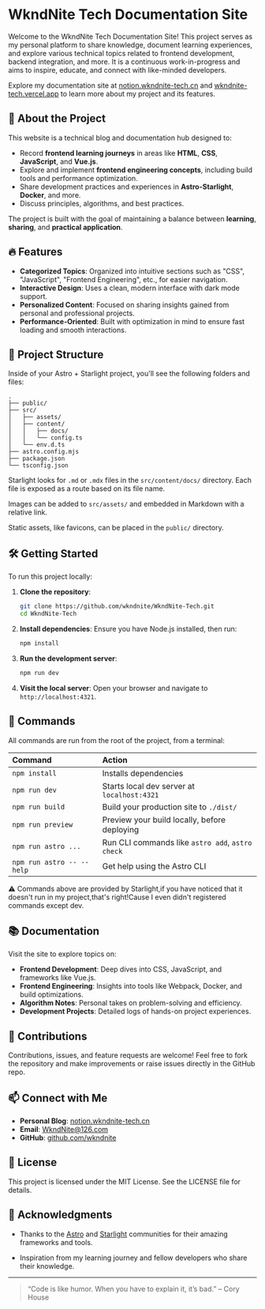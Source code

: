 # WkndNite Tech Documentation Site

Welcome to the WkndNite Tech Documentation Site! This project serves as my personal platform to share knowledge, document learning experiences, and explore various technical topics related to frontend development, backend integration, and more. It is a continuous work-in-progress and aims to inspire, educate, and connect with like-minded developers.

Explore my documentation site at [notion.wkndnite-tech.cn](https://notion.wkndnite-tech.cn) and [wkndnite-tech.vercel.app](https://wkndnite-tech.vercel.app) to learn more about my project and its features.

## 🌟 About the Project

This website is a technical blog and documentation hub designed to:

-   Record **frontend learning journeys** in areas like **HTML**, **CSS**, **JavaScript**, and **Vue.js**.
-   Explore and implement **frontend engineering concepts**, including build tools and performance optimization.
-   Share development practices and experiences in **Astro-Starlight**, **Docker**, and more.
-   Discuss principles, algorithms, and best practices.

The project is built with the goal of maintaining a balance between **learning**, **sharing**, and **practical application**.

## 🔥 Features

-   **Categorized Topics**: Organized into intuitive sections such as "CSS", "JavaScript", "Frontend Engineering", etc., for easier navigation.
-   **Interactive Design**: Uses a clean, modern interface with dark mode support.
-   **Personalized Content**: Focused on sharing insights gained from personal and professional projects.
-   **Performance-Oriented**: Built with optimization in mind to ensure fast loading and smooth interactions.

## 🚀 Project Structure

Inside of your Astro + Starlight project, you'll see the following folders and files:

```
.
├── public/
├── src/
│   ├── assets/
│   ├── content/
│   │   ├── docs/
│   │   └── config.ts
│   └── env.d.ts
├── astro.config.mjs
├── package.json
└── tsconfig.json
```

Starlight looks for `.md` or `.mdx` files in the `src/content/docs/` directory. Each file is exposed as a route based on its file name.

Images can be added to `src/assets/` and embedded in Markdown with a relative link.

Static assets, like favicons, can be placed in the `public/` directory.

## 🛠️ Getting Started

To run this project locally:

1. **Clone the repository**:

    ```bash
    git clone https://github.com/wkndnite/WkndNite-Tech.git
    cd WkndNite-Tech
    ```

2. **Install dependencies**:
   Ensure you have Node.js installed, then run:

    ```bash
    npm install
    ```

3. **Run the development server**:

    ```bash
    npm run dev
    ```

4. **Visit the local server**:
   Open your browser and navigate to `http://localhost:4321`.

## 🧞 Commands

All commands are run from the root of the project, from a terminal:

| Command                   | Action                                           |
| :------------------------ | :----------------------------------------------- |
| `npm install`             | Installs dependencies                            |
| `npm run dev`             | Starts local dev server at `localhost:4321`      |
| `npm run build`           | Build your production site to `./dist/`          |
| `npm run preview`         | Preview your build locally, before deploying     |
| `npm run astro ...`       | Run CLI commands like `astro add`, `astro check` |
| `npm run astro -- --help` | Get help using the Astro CLI                     |

⚠️ Commands above are provided by Starlight,if you have noticed that it doesn't run in my project,that's right!Cause I even didn't registered commands except dev.

## 📚 Documentation

Visit the site to explore topics on:

-   **Frontend Development**: Deep dives into CSS, JavaScript, and frameworks like Vue.js.
-   **Frontend Engineering**: Insights into tools like Webpack, Docker, and build optimizations.
-   **Algorithm Notes**: Personal takes on problem-solving and efficiency.
-   **Development Projects**: Detailed logs of hands-on project experiences.

## 🤝 Contributions

Contributions, issues, and feature requests are welcome! Feel free to fork the repository and make improvements or raise issues directly in the GitHub repo.

## 📫 Connect with Me

-   **Personal Blog**: [notion.wkndnite-tech.cn](https://notion.wkndnite-tech.cn)
-   **Email**: [WkndNite@126.com](mailto:WkndNite@126.com)
-   **GitHub**: [github.com/wkndnite](https://github.com/wkndnite)

## 📜 License

This project is licensed under the MIT License. See the LICENSE file for details.

## 📝 Acknowledgments

-   Thanks to the [Astro](https://astro.build/) and [Starlight](https://starlight.astro.build/) communities for their amazing frameworks and tools.

-   Inspiration from my learning journey and fellow developers who share their knowledge.

---

> “Code is like humor. When you have to explain it, it’s bad.” – Cory House
